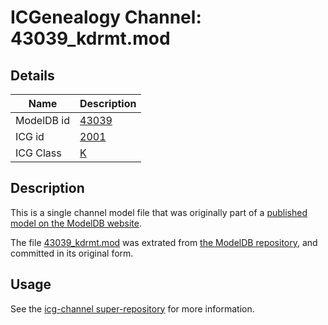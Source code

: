 # ICGenealogy Channel: 43039\_kdrmt.mod

## Details

Name | Description
---- | -----------
ModelDB id | [43039](http://senselab.med.yale.edu/ModelDB/ShowModel.cshtml?model=43039)
ICG id | [2001](http://icg.neurotheory.ox.ac.uk/channels/1/2001)
ICG Class | [K](http://icg.neurotheory.ox.ac.uk/channels/1)

## Description

This is a single channel model file that was originally part of a [published model on the ModelDB website](http://senselab.med.yale.edu/mModelDB/ShowModel.cshtml?model=43039).

The file [43039\_kdrmt.mod](43039_kdrmt.mod) was extrated from [the ModelDB repository](http://senselab.med.yale.edu/ModelDB/ShowModel.cshtml?model=43039), and committed in its original form.

## Usage

See the [icg-channel super-repository](https://github.com/icgenealogy/icg-channels) for more information.